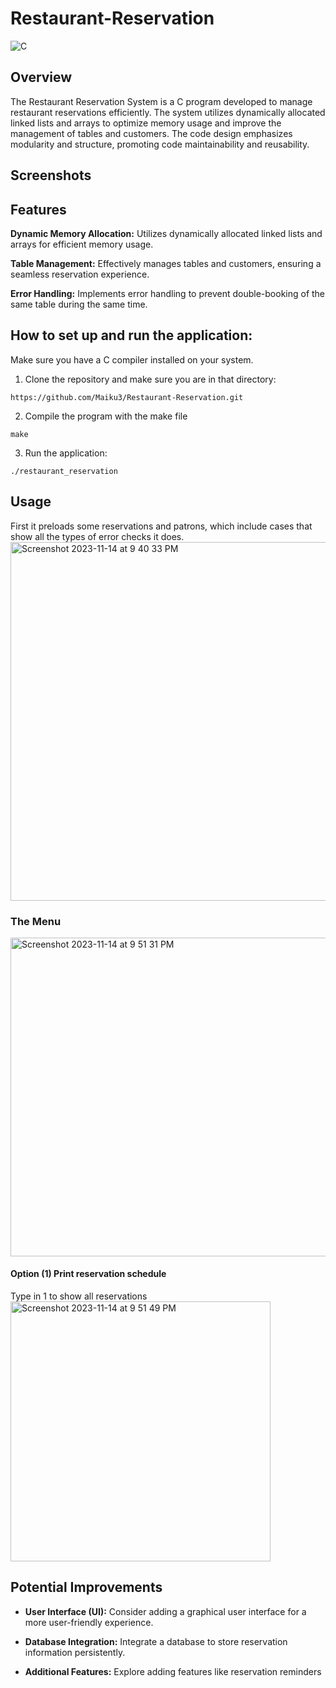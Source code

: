 # Restaurant-Reservation
![C](https://img.shields.io/badge/c-%2300599C.svg?style=for-the-badge&logo=c&logoColor=white)

## Overview
The Restaurant Reservation System is a C program developed to manage restaurant reservations efficiently. The system utilizes dynamically allocated linked lists and arrays to optimize memory usage and improve the management of tables and customers. The code design emphasizes modularity and structure, promoting code maintainability and reusability.

## Screenshots

## Features
**Dynamic Memory Allocation:** Utilizes dynamically allocated linked lists and arrays for efficient memory usage.

**Table Management:** Effectively manages tables and customers, ensuring a seamless reservation experience.

**Error Handling:** Implements error handling to prevent double-booking of the same table during the same time.

## How to set up and run the application: 
Make sure you have a C compiler installed on your system.
1. Clone the repository and make sure you are in that directory:
```
https://github.com/Maiku3/Restaurant-Reservation.git
```
2. Compile the program with the make file
```
make
```
3. Run the application:
```
./restaurant_reservation
```

## Usage
First it preloads some reservations and patrons, which include cases that show all the types of error checks it does.
<img width="574" alt="Screenshot 2023-11-14 at 9 40 33 PM" src="https://github.com/Maiku3/Restaurant-Reservation/assets/95307563/5569591e-cc10-4a19-b61f-8292b7326238">

### The Menu
<img width="510" alt="Screenshot 2023-11-14 at 9 51 31 PM" src="https://github.com/Maiku3/Restaurant-Reservation/assets/95307563/2e3f595e-03f6-4cfa-b21c-52049b015ce1">

#### Option (1) Print reservation schedule
Type in 1 to show all reservations <br>
<img width="416" alt="Screenshot 2023-11-14 at 9 51 49 PM" src="https://github.com/Maiku3/Restaurant-Reservation/assets/95307563/11be7194-6bf7-4950-8daf-c0c48223020d">



## Potential Improvements
- **User Interface (UI):** Consider adding a graphical user interface for a more user-friendly experience.

- **Database Integration:** Integrate a database to store reservation information persistently.

- **Additional Features:** Explore adding features like reservation reminders 
